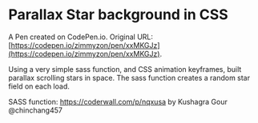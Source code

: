 # Parallax Star background in CSS

A Pen created on CodePen.io. Original URL: [https://codepen.io/zimmyzon/pen/xxMKGJz](https://codepen.io/zimmyzon/pen/xxMKGJz).

Using a very simple sass function, and CSS animation keyframes, built parallax scrolling stars in space. The sass function creates a random star field on each load.

SASS function:
https://coderwall.com/p/nqxusa
by Kushagra Gour @chinchang457